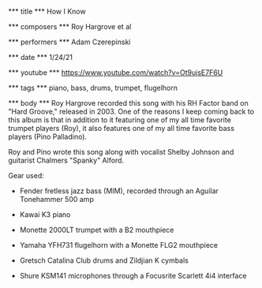 *** title ***
How I Know

*** composers ***
Roy Hargrove et al

*** performers ***
Adam Czerepinski

*** date ***
1/24/21

*** youtube ***
https://www.youtube.com/watch?v=Ot9ujsE7F6U

*** tags ***
piano, bass, drums, trumpet, flugelhorn

*** body ***
Roy Hargrove recorded this song with his RH Factor band on "Hard Groove," released in 2003. One of the reasons I keep coming back to this album is that in addition to it featuring one of my all time favorite trumpet players (Roy), it also features one of my all time favorite bass players (Pino Palladino).

Roy and Pino wrote this song along with vocalist Shelby Johnson and guitarist Chalmers "Spanky" Alford.

Gear used:

- Fender fretless jazz bass (MIM), recorded through an Aguilar Tonehammer 500 amp

- Kawai K3 piano

- Monette 2000LT trumpet with a B2 mouthpiece

- Yamaha YFH731 flugelhorn with a Monette FLG2 mouthpiece

- Gretsch Catalina Club drums and Zildjian K cymbals

- Shure KSM141 microphones through a Focusrite Scarlett 4i4 interface
